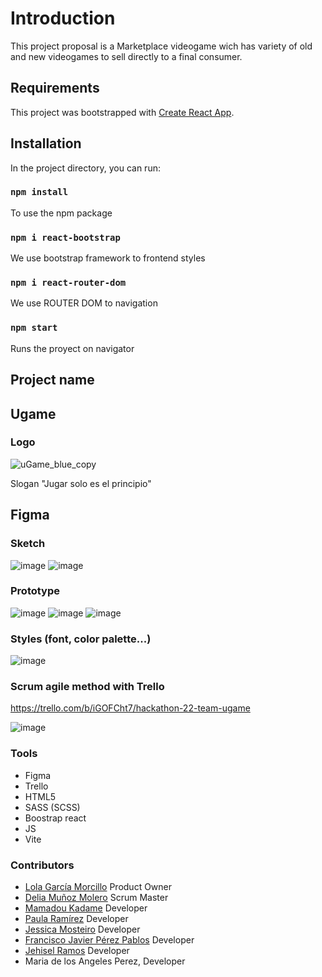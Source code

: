 # Introduction

This project proposal is a Marketplace videogame wich has variety of old and new videogames to sell directly to a final consumer.

## Requirements

This project was bootstrapped with [Create React App](https://github.com/facebook/create-react-app).

## Installation

In the project directory, you can run:

###  `npm install`

To use the npm package

### `npm i react-bootstrap`

We use bootstrap framework to frontend styles

### `npm i react-router-dom`

We use ROUTER DOM to navigation

### `npm start`

Runs the proyect on navigator

## Project name
## Ugame

### Logo
![uGame_blue_copy](https://user-images.githubusercontent.com/117633735/220892615-fe1a28dc-27e2-476e-9fa1-60d3e7bfeea3.png)

Slogan "Jugar solo es el principio"

## Figma 

### Sketch
![image](https://user-images.githubusercontent.com/117633735/220895862-43865368-3cc6-401a-bfea-3dc968680b9f.png)
![image](https://user-images.githubusercontent.com/117633735/220896258-b4da9d35-9780-4629-9c26-479b741d2f14.png)

### Prototype
![image](https://user-images.githubusercontent.com/117633735/220894689-ad1aa5ed-90ea-4db6-87a6-b72d154e5832.png)
![image](https://user-images.githubusercontent.com/117633735/220895093-cb1db140-4aef-4338-8ec5-62d24c7eafc9.png)
![image](https://user-images.githubusercontent.com/117633735/220895252-55ba3b5f-f507-41a1-b1ff-2bb99889797e.png)

### Styles (font, color palette...) 
![image](https://user-images.githubusercontent.com/117633735/220895582-5856d515-23a4-44ec-80df-9af9b9bd9822.png)

### Scrum agile method with Trello
https://trello.com/b/iGOFCht7/hackathon-22-team-ugame

![image](https://user-images.githubusercontent.com/117633735/220902227-9215db78-2c89-4884-9c35-1dbbfcc290a0.png)

### Tools

* Figma
* Trello
* HTML5
* SASS (SCSS)
* Boostrap react
* JS
* Vite

### Contributors

- [Lola García Morcillo](https://github.com/LolaGM) Product Owner
- [Delia Muñoz Molero](https://github.com/DeliaMunMol) Scrum Master
- [Mamadou Kadame](https://github.com/deakamm) Developer
- [Paula Ramírez](https://github.com/pagudelo884) Developer
- [Jessica Mosteiro](https://github.com/JehiselRuth) Developer
- [Francisco Javier Pérez Pablos](https://github.com/Javicastropol) Developer
- [Jehisel Ramos](https://github.com/JehiselRuth) Developer
- Maria de los Angeles Perez, Developer
















